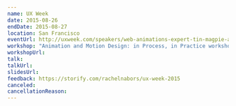```yaml
---
name: UX Week
date: 2015-08-26
endDate: 2015-08-27
location: San Francisco
eventUrl: http://uxweek.com/speakers/web-animations-expert-tin-magpie-and-web-animation-weekly
workshop: "Animation and Motion Design: in Process, in Practice workshop"
workshopUrl:
talk:
talkUrl:
slidesUrl:
feedback: https://storify.com/rachelnabors/ux-week-2015
canceled:
cancellationReason:
---
```

